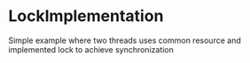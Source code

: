 # LockImplementation
Simple example where two threads uses common resource and implemented lock to achieve synchronization 
